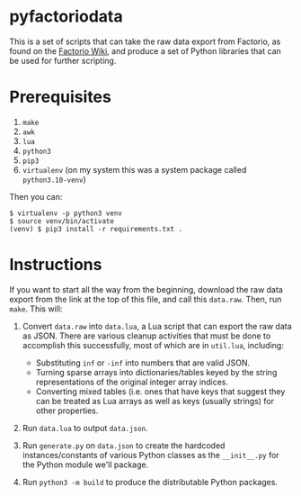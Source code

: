 # pyfactoriodata

This is a set of scripts that can take the raw data export from Factorio, as found
on the [Factorio Wiki](https://wiki.factorio.com/Data.raw), and produce a set of
Python libraries that can be used for further scripting.

# Prerequisites

1. `make`
2. `awk`
3. `lua`
4. `python3`
5. `pip3`
6. `virtualenv` (on my system this was a system package called
   `python3.10-venv`)

Then you can:
```
$ virtualenv -p python3 venv
$ source venv/bin/activate
(venv) $ pip3 install -r requirements.txt .
```

# Instructions

If you want to start all the way from the beginning, download the raw
data export from the link at the top of this file, and call this `data.raw`.
Then, run `make`. This will:

1. Convert `data.raw` into `data.lua`, a Lua script that can export the
   raw data as JSON. There are various cleanup activities that must be
   done to accomplish this successfully, most of which are in `util.lua`,
   including:
   * Substituting `inf` or `-inf` into numbers that are valid JSON.
   * Turning sparse arrays into dictionaries/tables keyed by the string
     representations of the original integer array indices.
   * Converting mixed tables (i.e. ones that have keys that suggest they
     can be treated as Lua arrays as well as keys (usually strings) for
     other properties.

2. Run `data.lua` to output `data.json`.

3. Run `generate.py` on `data.json` to create the hardcoded
   instances/constants of various Python classes as the `__init__.py` for
   the Python module we'll package.

4. Run `python3 -m build` to produce the distributable Python packages.


